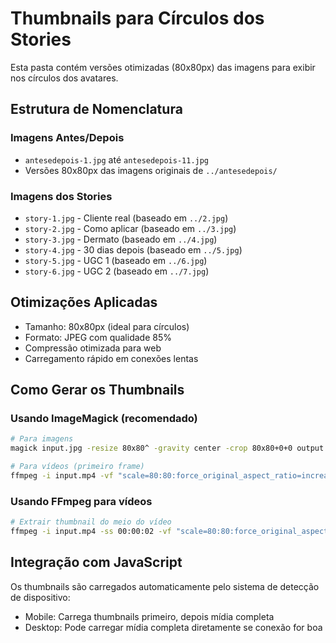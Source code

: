 # Thumbnails para Círculos dos Stories

Esta pasta contém versões otimizadas (80x80px) das imagens para exibir nos círculos dos avatares.

## Estrutura de Nomenclatura

### Imagens Antes/Depois
- `antesedepois-1.jpg` até `antesedepois-11.jpg`
- Versões 80x80px das imagens originais de `../antesedepois/`

### Imagens dos Stories
- `story-1.jpg` - Cliente real (baseado em `../2.jpg`)
- `story-2.jpg` - Como aplicar (baseado em `../3.jpg`) 
- `story-3.jpg` - Dermato (baseado em `../4.jpg`)
- `story-4.jpg` - 30 dias depois (baseado em `../5.jpg`)
- `story-5.jpg` - UGC 1 (baseado em `../6.jpg`)
- `story-6.jpg` - UGC 2 (baseado em `../7.jpg`)

## Otimizações Aplicadas
- Tamanho: 80x80px (ideal para círculos)
- Formato: JPEG com qualidade 85%
- Compressão otimizada para web
- Carregamento rápido em conexões lentas

## Como Gerar os Thumbnails

### Usando ImageMagick (recomendado)
```bash
# Para imagens
magick input.jpg -resize 80x80^ -gravity center -crop 80x80+0+0 output.jpg

# Para vídeos (primeiro frame)
ffmpeg -i input.mp4 -vf "scale=80:80:force_original_aspect_ratio=increase,crop=80:80" -frames:v 1 output.jpg
```

### Usando FFmpeg para vídeos
```bash
# Extrair thumbnail do meio do vídeo
ffmpeg -i input.mp4 -ss 00:00:02 -vf "scale=80:80:force_original_aspect_ratio=increase,crop=80:80" -frames:v 1 output.jpg
```

## Integração com JavaScript
Os thumbnails são carregados automaticamente pelo sistema de detecção de dispositivo:
- Mobile: Carrega thumbnails primeiro, depois mídia completa
- Desktop: Pode carregar mídia completa diretamente se conexão for boa
